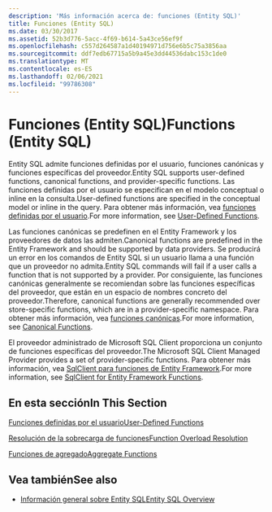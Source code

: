 ```yaml
---
description: 'Más información acerca de: funciones (Entity SQL)'
title: Funciones (Entity SQL)
ms.date: 03/30/2017
ms.assetid: 52b3d776-5acc-4f69-b614-5a43ce56ef9f
ms.openlocfilehash: c557d264587a1d40194971d756e6b5c75a3856aa
ms.sourcegitcommit: ddf7edb67715a5b9a45e3dd44536dabc153c1de0
ms.translationtype: MT
ms.contentlocale: es-ES
ms.lasthandoff: 02/06/2021
ms.locfileid: "99786308"
---
```

# <a name="functions-entity-sql"></a><span data-ttu-id="2ea45-103">Funciones (Entity SQL)</span><span class="sxs-lookup"><span data-stu-id="2ea45-103">Functions (Entity SQL)</span></span>

<span data-ttu-id="2ea45-104">Entity SQL admite funciones definidas por el usuario, funciones canónicas y funciones específicas del proveedor.</span><span class="sxs-lookup"><span data-stu-id="2ea45-104">Entity SQL supports user-defined functions, canonical functions, and provider-specific functions.</span></span> <span data-ttu-id="2ea45-105">Las funciones definidas por el usuario se especifican en el modelo conceptual o inline en la consulta.</span><span class="sxs-lookup"><span data-stu-id="2ea45-105">User-defined functions are specified in the conceptual model or inline in the query.</span></span> <span data-ttu-id="2ea45-106">Para obtener más información, vea [funciones definidas por el usuario](user-defined-functions-entity-sql.md).</span><span class="sxs-lookup"><span data-stu-id="2ea45-106">For more information, see [User-Defined Functions](user-defined-functions-entity-sql.md).</span></span>  
  
 <span data-ttu-id="2ea45-107">Las funciones canónicas se predefinen en el Entity Framework y los proveedores de datos las admiten.</span><span class="sxs-lookup"><span data-stu-id="2ea45-107">Canonical functions are predefined in the Entity Framework and should be supported by data providers.</span></span> <span data-ttu-id="2ea45-108">Se producirá un error en los comandos de Entity SQL si un usuario llama a una función que un proveedor no admita.</span><span class="sxs-lookup"><span data-stu-id="2ea45-108">Entity SQL commands will fail if a user calls a function that is not supported by a provider.</span></span> <span data-ttu-id="2ea45-109">Por consiguiente, las funciones canónicas generalmente se recomiendan sobre las funciones específicas del proveedor, que están en un espacio de nombres concreto del proveedor.</span><span class="sxs-lookup"><span data-stu-id="2ea45-109">Therefore, canonical functions are generally recommended over store-specific functions, which are in a provider-specific namespace.</span></span> <span data-ttu-id="2ea45-110">Para obtener más información, vea [funciones canónicas](canonical-functions.md).</span><span class="sxs-lookup"><span data-stu-id="2ea45-110">For more information, see [Canonical Functions](canonical-functions.md).</span></span>  
  
 <span data-ttu-id="2ea45-111">El proveedor administrado de Microsoft SQL Client proporciona un conjunto de funciones específicas del proveedor.</span><span class="sxs-lookup"><span data-stu-id="2ea45-111">The Microsoft SQL Client Managed Provider provides a set of provider-specific functions.</span></span> <span data-ttu-id="2ea45-112">Para obtener más información, vea [SqlClient para funciones de Entity Framework](../sqlclient-for-ef-functions.md).</span><span class="sxs-lookup"><span data-stu-id="2ea45-112">For more information, see [SqlClient for Entity Framework Functions](../sqlclient-for-ef-functions.md).</span></span>  
  
## <a name="in-this-section"></a><span data-ttu-id="2ea45-113">En esta sección</span><span class="sxs-lookup"><span data-stu-id="2ea45-113">In This Section</span></span>  

 [<span data-ttu-id="2ea45-114">Funciones definidas por el usuario</span><span class="sxs-lookup"><span data-stu-id="2ea45-114">User-Defined Functions</span></span>](user-defined-functions-entity-sql.md)  
  
 [<span data-ttu-id="2ea45-115">Resolución de la sobrecarga de funciones</span><span class="sxs-lookup"><span data-stu-id="2ea45-115">Function Overload Resolution</span></span>](function-overload-resolution-entity-sql.md)  
  
 [<span data-ttu-id="2ea45-116">Funciones de agregado</span><span class="sxs-lookup"><span data-stu-id="2ea45-116">Aggregate Functions</span></span>](../aggregate-functions-sqlclient-for-entity-framework.md)  
  
## <a name="see-also"></a><span data-ttu-id="2ea45-117">Vea también</span><span class="sxs-lookup"><span data-stu-id="2ea45-117">See also</span></span>

- [<span data-ttu-id="2ea45-118">Información general sobre Entity SQL</span><span class="sxs-lookup"><span data-stu-id="2ea45-118">Entity SQL Overview</span></span>](entity-sql-overview.md)
